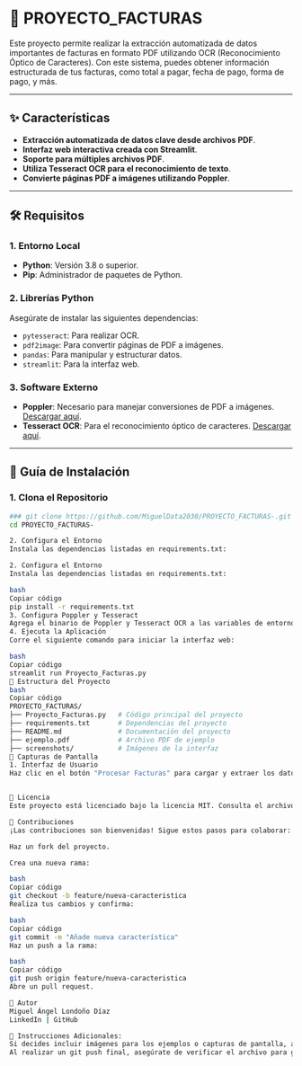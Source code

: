 # 📄 PROYECTO_FACTURAS 

Este proyecto permite realizar la extracción automatizada de datos importantes de facturas en formato PDF utilizando OCR (Reconocimiento Óptico de Caracteres). Con este sistema, puedes obtener información estructurada de tus facturas, como total a pagar, fecha de pago, forma de pago, y más.

---

## ✨ Características

- **Extracción automatizada de datos clave desde archivos PDF**.
- **Interfaz web interactiva creada con Streamlit**.
- **Soporte para múltiples archivos PDF**.
- **Utiliza Tesseract OCR para el reconocimiento de texto**.
- **Convierte páginas PDF a imágenes utilizando Poppler**.

---

## 🛠️ Requisitos

### 1. Entorno Local

- **Python**: Versión 3.8 o superior.
- **Pip**: Administrador de paquetes de Python.

### 2. Librerías Python

Asegúrate de instalar las siguientes dependencias:

- `pytesseract`: Para realizar OCR.
- `pdf2image`: Para convertir páginas de PDF a imágenes.
- `pandas`: Para manipular y estructurar datos.
- `streamlit`: Para la interfaz web.

### 3. Software Externo

- **Poppler**: Necesario para manejar conversiones de PDF a imágenes. [Descargar aquí](http://blog.alivate.com.au/poppler-windows/).
- **Tesseract OCR**: Para el reconocimiento óptico de caracteres. [Descargar aquí](https://github.com/tesseract-ocr/tesseract).

---

## 🚀 Guía de Instalación

### 1. Clona el Repositorio

```bash
### git clone https://github.com/MiguelData2030/PROYECTO_FACTURAS-.git
cd PROYECTO_FACTURAS-

2. Configura el Entorno
Instala las dependencias listadas en requirements.txt:

2. Configura el Entorno
Instala las dependencias listadas en requirements.txt:

bash
Copiar código
pip install -r requirements.txt
3. Configura Poppler y Tesseract
Agrega el binario de Poppler y Tesseract OCR a las variables de entorno (PATH) según tu sistema operativo.
4. Ejecuta la Aplicación
Corre el siguiente comando para iniciar la interfaz web:

bash
Copiar código
streamlit run Proyecto_Facturas.py
📂 Estructura del Proyecto
bash
Copiar código
PROYECTO_FACTURAS/
├── Proyecto_Facturas.py   # Código principal del proyecto
├── requirements.txt       # Dependencias del proyecto
├── README.md              # Documentación del proyecto
├── ejemplo.pdf            # Archivo PDF de ejemplo
├── screenshots/           # Imágenes de la interfaz
📸 Capturas de Pantalla
1. Interfaz de Usuario
Haz clic en el botón "Procesar Facturas" para cargar y extraer los datos de los PDF seleccionados.


📜 Licencia
Este proyecto está licenciado bajo la licencia MIT. Consulta el archivo LICENSE para más información.

🤝 Contribuciones
¡Las contribuciones son bienvenidas! Sigue estos pasos para colaborar:

Haz un fork del proyecto.

Crea una nueva rama:

bash
Copiar código
git checkout -b feature/nueva-caracteristica
Realiza tus cambios y confirma:

bash
Copiar código
git commit -m "Añade nueva característica"
Haz un push a la rama:

bash
Copiar código
git push origin feature/nueva-caracteristica
Abre un pull request.

👤 Autor
Miguel Ángel Londoño Díaz
LinkedIn | GitHub

🌟 Instrucciones Adicionales:
Si decides incluir imágenes para los ejemplos o capturas de pantalla, asegúrate de colocarlas en la carpeta screenshots/ dentro del repositorio.
Al realizar un git push final, asegúrate de verificar el archivo para garantizar que todo se ve correctamente en la vista previa de GitHub.
